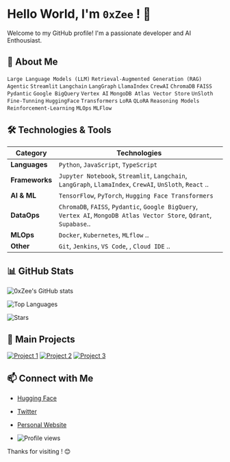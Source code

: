 # Hello World, I'm `0xZee` ! 👋

Welcome to my GitHub profile! I'm a passionate developer and AI Enthousiast.

## 🚀 About Me

`Large Language Models (LLM)`  `Retrieval-Augmented Generation (RAG)`  `Agentic`  `Streamlit`  `Langchain`  `LangGraph`  `LlamaIndex`  `CrewAI` `ChromaDB`  `FAISS`  `Pydantic`  `Google BigQuery`  `Vertex AI`  `MongoDB Atlas Vector Store`  `UnSloth`  `Fine-Tunning`  `HuggingFace` `Transformers`  `LoRA`  `QLoRA`  `Reasoning Models`  `Reinforcement-Learning` `MLOps` `MLFlow`

## 🛠️ Technologies & Tools

| Category       | Technologies                                                                 |
|----------------|-------------------------------------------------------------------------------|
| **Languages**  | `Python`, `JavaScript`, `TypeScript`                         |
| **Frameworks** | `Jupyter Notebook`, `Streamlit`, `Langchain`, `LangGraph`, `LlamaIndex`, `CrewAI`, `UnSloth`, `React` .. |
| **AI & ML**    | `TensorFlow`, `PyTorch`, `Hugging Face Transformers`                         |
| **DataOps** | `ChromaDB`, `FAISS`, `Pydantic`, `Google BigQuery`, `Vertex AI`, `MongoDB Atlas Vector Store`, `Qdrant`, `Supabase`.. |
| **MLOps**      | `Docker`, `Kubernetes`, `MLflow` ..                                 |
| **Other**      | `Git`, `Jenkins`, `VS Code`, , `Cloud IDE` ..                                               |

## 📊 GitHub Stats

![0xZee's GitHub stats](https://github-readme-stats.vercel.app/api?username=0xZee&show_icons=true&theme=radical)

![Top Languages](https://github-readme-stats.vercel.app/api/top-langs/?username=0xZee&layout=compact&theme=radical)

![Stars](https://img.shields.io/github/stars/0xZee?style=social)

## 🌟 Main Projects

[![Project 1](https://github-readme-stats.vercel.app/api/pin/?username=0xZee&repo=project-1&theme=radical)](https://github.com/0xZee/project-1)
[![Project 2](https://github-readme-stats.vercel.app/api/pin/?username=0xZee&repo=project-2&theme=radical)](https://github.com/0xZee/project-2)
[![Project 3](https://github-readme-stats.vercel.app/api/pin/?username=0xZee&repo=project-3&theme=radical)](https://github.com/0xZee/project-3)

## 📫 Connect with Me

- [Hugging Face](https://www.linkedin.com/in/0xZee)
- [Twitter](https://twitter.com/0xZee)
- [Personal Website](https://0xZee.dev)

- ![Profile views](https://gpvc.arturio.dev/0xZee)

Thanks for visiting ! 😊
